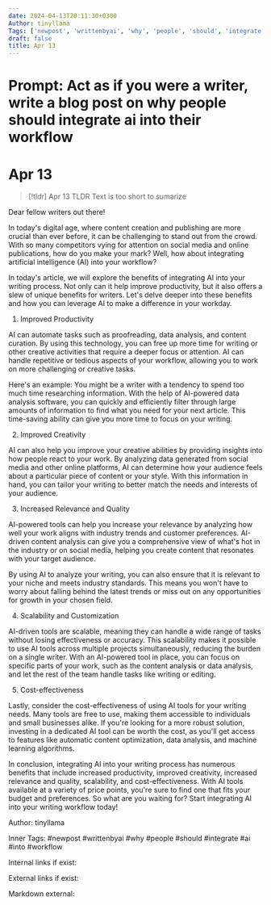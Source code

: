 ```yaml
---
date: 2024-04-13T20:11:30+0300
Author: tinyllama
Tags: ['newpost', 'writtenbyai', 'why', 'people', 'should', 'integrate', 'ai', 'into', 'workflow']
draft: false
title: Apr 13
---
```


# Prompt: Act as if you were a writer, write a blog post on why people should integrate ai into their workflow 

# Apr 13

> [!tldr] Apr 13
> TLDR
> Text is too short to sumarize

Dear fellow writers out there!

In today's digital age, where content creation and publishing are more crucial than ever before, it can be challenging to stand out from the crowd. With so many competitors vying for attention on social media and online publications, how do you make your mark? Well, how about integrating artificial intelligence (AI) into your workflow?

In today's article, we will explore the benefits of integrating AI into your writing process. Not only can it help improve productivity, but it also offers a slew of unique benefits for writers. Let's delve deeper into these benefits and how you can leverage AI to make a difference in your workday.

1. Improved Productivity

AI can automate tasks such as proofreading, data analysis, and content curation. By using this technology, you can free up more time for writing or other creative activities that require a deeper focus or attention. AI can handle repetitive or tedious aspects of your workflow, allowing you to work on more challenging or creative tasks.

Here's an example: You might be a writer with a tendency to spend too much time researching information. With the help of AI-powered data analysis software, you can quickly and efficiently filter through large amounts of information to find what you need for your next article. This time-saving ability can give you more time to focus on your writing.

2. Improved Creativity

AI can also help you improve your creative abilities by providing insights into how people react to your work. By analyzing data generated from social media and other online platforms, AI can determine how your audience feels about a particular piece of content or your style. With this information in hand, you can tailor your writing to better match the needs and interests of your audience.

3. Increased Relevance and Quality

AI-powered tools can help you increase your relevance by analyzing how well your work aligns with industry trends and customer preferences. AI-driven content analysis can give you a comprehensive view of what's hot in the industry or on social media, helping you create content that resonates with your target audience.

By using AI to analyze your writing, you can also ensure that it is relevant to your niche and meets industry standards. This means you won't have to worry about falling behind the latest trends or miss out on any opportunities for growth in your chosen field.

4. Scalability and Customization

AI-driven tools are scalable, meaning they can handle a wide range of tasks without losing effectiveness or accuracy. This scalability makes it possible to use AI tools across multiple projects simultaneously, reducing the burden on a single writer. With an AI-powered tool in place, you can focus on specific parts of your work, such as the content analysis or data analysis, and let the rest of the team handle tasks like writing or editing.

5. Cost-effectiveness

Lastly, consider the cost-effectiveness of using AI tools for your writing needs. Many tools are free to use, making them accessible to individuals and small businesses alike. If you're looking for a more robust solution, investing in a dedicated AI tool can be worth the cost, as you'll get access to features like automatic content optimization, data analysis, and machine learning algorithms.

In conclusion, integrating AI into your writing process has numerous benefits that include increased productivity, improved creativity, increased relevance and quality, scalability, and cost-effectiveness. With AI tools available at a variety of price points, you're sure to find one that fits your budget and preferences. So what are you waiting for? Start integrating AI into your writing workflow today!

Author: tinyllama

Inner Tags: #newpost #writtenbyai #why #people #should #integrate #ai #into #workflow

Internal links if exist:

External links if exist:

Markdown external: